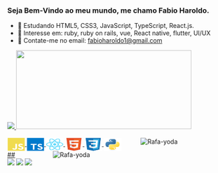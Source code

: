 ### Seja Bem-Vindo ao meu mundo, me chamo Fabio Haroldo.

- 🌱 Estudando HTML5, CSS3, JavaScript, TypeScript, React.js.
- 👀 Interesse em: ruby, ruby on rails, vue, React native, flutter, UI/UX
- 💬 Contate-me no email: fabioharoldo1@gmail.com
 <div>
  <a href="https://github.com/FabioRocha231">
  <img height="180em" src="https://github-readme-stats.vercel.app/api?username=FabioRocha231&show_icons=true&theme=maroongold&include_all_commits=true&count_private=true"/>
  <img height="180em" width="400px" src="https://github-readme-stats.vercel.app/api/top-langs/?username=FabioRocha231&layout=compact&langs_count=7&theme=chartreuse-dark"/>
</div>
<div style="display: inline_block"><br>
  <img align="center" alt="Rafa-Js" height="30" width="40" src="https://raw.githubusercontent.com/devicons/devicon/master/icons/javascript/javascript-plain.svg">
  <img align="center" alt="Rafa-Ts" height="30" width="40" src="https://raw.githubusercontent.com/devicons/devicon/master/icons/typescript/typescript-plain.svg">
  <img align="center" alt="Rafa-React" height="30" width="40" src="https://raw.githubusercontent.com/devicons/devicon/master/icons/react/react-original.svg">
  <img align="center" alt="Rafa-HTML" height="30" width="40" src="https://raw.githubusercontent.com/devicons/devicon/master/icons/html5/html5-original.svg">
  <img align="center" alt="Rafa-CSS" height="30" width="40" src="https://raw.githubusercontent.com/devicons/devicon/master/icons/css3/css3-original.svg">
  <img align="center" alt="Rafa-Python" height="30" width="40" src="https://raw.githubusercontent.com/devicons/devicon/master/icons/python/python-original.svg">
  <img align="right" alt="Rafa-yoda" height="190px" width="200px" src="https://c.tenor.com/KIqCXouKpU0AAAAM/black-hole-beautiful.gif">
  <img align="right" alt="Rafa-yoda" height="190px" width="200px" src="https://c.tenor.com/uK5mN7DhKk4AAAAM/abyss-black-hole.gif">
</div>
##
<div> 
  <a href="https://www.instagram.com/fabio_rocha.1/" target="_blank"><img src="https://img.shields.io/badge/-Instagram-%23E4405F?style=for-the-badge&logo=instagram&logoColor=white" target="_blank"></a>
  <a href = "mailto:fabioharoldo1@gmail.com"><img src="https://img.shields.io/badge/-Gmail-%23333?style=for-the-badge&logo=gmail&logoColor=white" target="_blank"></a>
  <a href="https://www.linkedin.com/in/fabio-haroldo-862631209/" target="_blank"><img src="https://img.shields.io/badge/-LinkedIn-%230077B5?style=for-the-badge&logo=linkedin&logoColor=white" target="_blank"></a> 
 
 
</div> 

